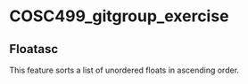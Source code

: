 # COSC499_gitgroup_exercise

## Floatasc
This feature sorts a list of unordered floats in ascending order.
